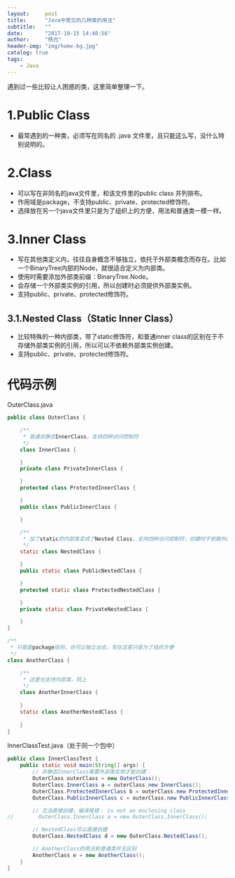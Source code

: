 ```yaml
---
layout:     post
title:      "Java中常见的几种类的用法"
subtitle:   ""
date:       "2017-10-15 14:48:56"
author:     "杨光"
header-img: "img/home-bg.jpg"
catalog: true
tags:
    - Java
---
```


遇到过一些比较让人困惑的类，这里简单整理一下。

# 1.Public Class
* 最常遇到的一种类，必须写在同名的 .java 文件里，且只能这么写，没什么特别说明的。

# 2.Class
* 可以写在非同名的java文件里，和该文件里的public class 并列排布。
* 作用域是package，不支持public、private、protected修饰符。
* 选择放在另一个java文件里只是为了组织上的方便，用法和普通类一模一样。

# 3.Inner Class
* 写在其他类定义内，往往自身概念不够独立，依托于外部类概念而存在。比如一个BinaryTree内部的Node，就很适合定义为内部类。
* 使用时需要添加外部类前缀：BinaryTree.Node。
* 会存储一个外部类实例的引用，所以创建时必须提供外部类实例。
* 支持public、private、protected修饰符。

## 3.1.Nested Class（Static Inner Class）
* 比较特殊的一种内部类，带了static修饰符，和普通inner class的区别在于不存储外部类实例的引用，所以可以不依赖外部类实例创建。
* 支持public、private、protected修饰符。

# 代码示例
OuterClass.java
```java
public class OuterClass {

    /**
     * 普通非静态InnerClass，支持四种访问控制符
     */
    class InnerClass {

    }
    private class PrivateInnerClass {

    }
    protected class ProtectedInnerClass {

    }
    public class PublicInnerClass {

    }

    /**
     * 加了static的内部类变成了Nested Class，支持四种访问控制符，创建时不依赖外部类实例
     */
    static class NestedClass {

    }
    public static class PublicNestedClass {

    }
    protected static class ProtectedNestedClass {

    }
    private static class PrivateNestedClass {

    }
}

/**
 * 只能是package级别，也可以独立出去，写在这里只是为了组织方便
 */
class AnotherClass {

    /**
     * 这里也支持内部类，同上
     */
    class AnotherInnerClass {
        
    }
    static class AnotherNestedClass {
        
    }
}
```

InnerClassTest.java（处于同一个包中）
```java
public class InnerClassTest {
    public static void main(String[] args) {
        // 非静态InnerClass需要外部类实例才能创建：
        OuterClass outerClass = new OuterClass();
        OuterClass.InnerClass a = outerClass.new InnerClass();
        OuterClass.ProtectedInnerClass b = outerClass.new ProtectedInnerClass();
        OuterClass.PublicInnerClass c = outerClass.new PublicInnerClass();

        // 无法直接创建，编译报错： is not an enclosing class
//        OuterClass.InnerClass a = new OuterClass.InnerClass();

        // NestedClass可以直接创建
        OuterClass.NestedClass d = new OuterClass.NestedClass();

        // AnotherClass的用法和普通类并无区别
        AnotherClass e = new AnotherClass();
    }
}
```
